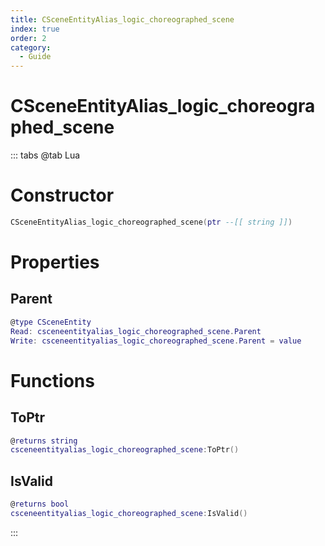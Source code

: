 ```yaml
---
title: CSceneEntityAlias_logic_choreographed_scene
index: true
order: 2
category:
  - Guide
---
```


# CSceneEntityAlias_logic_choreographed_scene

::: tabs
@tab Lua
# Constructor
```lua
CSceneEntityAlias_logic_choreographed_scene(ptr --[[ string ]])
```
# Properties
## Parent 
```lua
@type CSceneEntity
Read: csceneentityalias_logic_choreographed_scene.Parent
Write: csceneentityalias_logic_choreographed_scene.Parent = value
```
# Functions
## ToPtr
```lua
@returns string
csceneentityalias_logic_choreographed_scene:ToPtr()
```
## IsValid
```lua
@returns bool
csceneentityalias_logic_choreographed_scene:IsValid()
```

:::